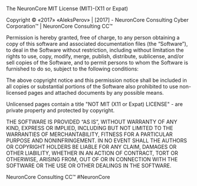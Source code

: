 The NeuronCore MIT License (MIT)-(X11 or Expat)

Copyright © «2017» «AleksPerov» | [2017] - NeuronCore Consulting Cyber Corporation™ |  NeuronCore Consulting CC™

Permission is hereby granted, free of charge, to any person obtaining a copy of this software and associated documentation files (the “Software”), to deal in the Software without restriction, including without limitation the rights to use, copy, modify, merge, publish, distribute, sublicense, and/or sell copies of the Software, and to permit persons to whom the Software is furnished to do so, subject to the following conditions:

The above copyright notice and this permission notice shall be included in all copies or substantial portions of the Software also prohibited to use non-licensed pages and attached documents by any possible means.

Unlicensed pages contain a title "NOT MIT (X11 or Expat) LICENSE" - are private property and protected by copyright.

THE SOFTWARE IS PROVIDED “AS IS”, WITHOUT WARRANTY OF ANY KIND, EXPRESS OR IMPLIED, INCLUDING BUT NOT LIMITED TO THE WARRANTIES OF MERCHANTABILITY, FITNESS FOR A PARTICULAR PURPOSE AND NONINFRINGEMENT. IN NO EVENT SHALL THE AUTHORS OR COPYRIGHT HOLDERS BE LIABLE FOR ANY CLAIM, DAMAGES OR OTHER LIABILITY, WHETHER IN AN ACTION OF CONTRACT, TORT OR OTHERWISE, ARISING FROM, OUT OF OR IN CONNECTION WITH THE SOFTWARE OR THE USE OR OTHER DEALINGS IN THE SOFTWARE.

NeuronCore Consulting CC™ #NeuronCore
